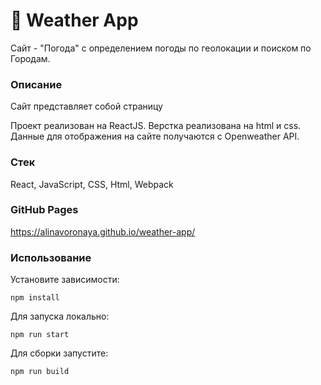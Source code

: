 # 🚀 Weather App

Сайт - "Погода" с определением погоды по геолокации и поиском по Городам.


### Описание
Сайт представляет собой страницу 

Проект реализован на ReactJS. Верстка реализована на  html и css. Данные для отображения на сайте получаются с Openweather API.

### Стек
React, JavaScript, CSS, Html, Webpack

### GitHub Pages
https://alinavoronaya.github.io/weather-app/

### Использование

Установите зависимости:
```
npm install
```
Для запуска локально:
```
npm run start
```
Для сборки запустите:
```
npm run build
```

